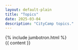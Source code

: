 ```yaml
---
layout: default-plain
title: "Topics"
date: 2025-03-04
description: "CityCamp topics."
---
```


<main id="main-content">
  {% include jumbotron.html %}
  <div class="container post-main">
    <div class="row">
      <div class="col-12">
        {{ content }}
      </div>
    </div>
  </div>
</main>
